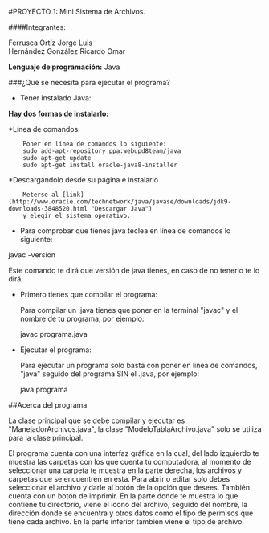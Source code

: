 #PROYECTO 1: Mini Sistema de Archivos.

####Integrantes:  

Ferrusca Ortíz Jorge Luis  
Hernández González Ricardo Omar

**Lenguaje de programación:** Java

###¿Qué se necesita para ejecutar el programa?

* Tener instalado Java:

**Hay dos formas de instalarlo:**
		
*Línea de comandos

		Poner en línea de comandos lo siguiente:
		sudo add-apt-repository ppa:webupd8team/java
		sudo apt-get update
		sudo apt-get install oracle-java8-installer
		
*Descargándolo desde su página e instalarlo

		Meterse al [link](http://www.oracle.com/technetwork/java/javase/downloads/jdk9-downloads-3848520.html "Descargar Java")
		y elegir el sistema operativo.

* Para comprobar que tienes java teclea en línea de comandos lo siguiente:
	
javac -version

Este comando te dirá que versión de java tienes, en caso de no tenerlo te lo dirá.

* Primero tienes que compilar el programa:

	Para compilar un .java tienes que poner en la terminal "javac" y el nombre de tu programa, por ejemplo:

	javac programa.java

* Ejecutar el programa:

	Para ejecutar un programa solo basta con poner en linea de comandos, "java" seguido del programa SIN el .java, por ejemplo:

	java programa

##Acerca del programa

La clase principal que se debe compilar y ejecutar es "ManejadorArchivos.java", la clase "ModeloTablaArchivo.java" solo se utiliza para la clase principal.

El programa cuenta con una interfaz gráfica en la cual, del lado izquierdo te muestra las carpetas con los que cuenta tu computadora, al momento de seleccionar una carpeta te muestra en la parte derecha, los archivos y carpetas que se encuentren en esta. Para abrir o editar solo debes seleccionar el archivo y darle al botón de la opción que desees. También cuenta con un botón de imprimir.
En la parte donde te muestra lo que contiene tu directorio, viene el icono del archivo, seguido del nombre, la dirección donde se encuentra y otros datos como el tipo de permisos que tiene cada archivo. En la parte inferior también viene el tipo de archivo. 




